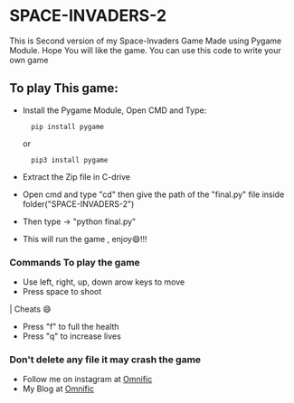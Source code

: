 # SPACE-INVADERS-2

This is Second version of my Space-Invaders Game Made using Pygame Module. Hope You will like the game.
You can use this code to write your own game 

## To play This game:
* Install the Pygame Module, Open CMD and Type:

        pip install pygame

     or
        
        pip3 install pygame

* Extract the Zip file in C-drive
* Open cmd and type "cd" then give the path of the "final.py" file inside folder("SPACE-INVADERS-2")
* Then type -> "python final.py"
* This will run the game , enjoy😄!!!  

### Commands To play the game
* Use left, right, up, down arow keys to move 
* Press space to shoot


| Cheats 😄

* Press "f" to full the health
* Press "q" to increase lives

### Don't delete any file it may crash the game

* Follow me on instagram at [Omnific](https://www.instagram.com/omni_fic/)
* My Blog at [Omnific](http://0mnific.blogspot.com/)
